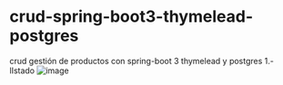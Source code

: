 # crud-spring-boot3-thymelead-postgres
crud gestión de productos con spring-boot 3 thymelead y postgres
1.- lIstado
![image](https://github.com/lfparedes2/crud-spring-boot3-thymelead-postgres/assets/30486688/7ff84156-8f5c-427b-aa80-183e241ea001)
